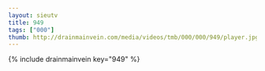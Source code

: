 ```yaml
--- 
layout: sieutv
title: 949
tags: ["000"]
thumb: http://drainmainvein.com/media/videos/tmb/000/000/949/player.jpg
---
```

{% include drainmainvein key="949" %} 
